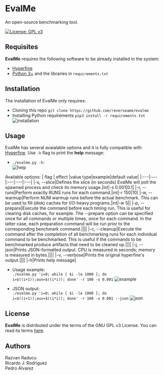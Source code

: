 # EvalMe
An open-source benchmarking tool.

[![License: GPL v3](https://img.shields.io/badge/License-GPLv3-blue.svg)](https://www.gnu.org/licenses/gpl-3.0)

## Requisites
**EvalMe** requires the following software to be already installed in the system:
* [Hyperfine](https://github.com/sharkdp/hyperfine)
* [Python 3+](https://www.python.org/downloads/) and the libraries in `requirements.txt`

## Installation
The installation of EvalMe only requires:
* Cloning this repo `git clone https://github.com/reverseame/evalme`
* Installing Python requirements `pip3 install -r requirements.txt`
![installation](https://i.imgur.com/hXGThNv.gif)

## Usage
EvalMe has several avaialable options and it is fully compatible with [Hyperfine](https://github.com/sharkdp/hyperfine). Use `-h` flag to print the **help** message:
* `./evalme.py -h`:  
![help](https://i.imgur.com/Ga9rE9x.gif)

Available options:
| flag | effect |value type|example|default value|
|:---|:---|:---|:---|:---|
|-s, --slice|Defines the slice (in seconds) EvalMe will poll the spawned process and check its memory usage.|int|-s 0.001|0.1|
|-r, --runs|Perform exactly RUNS runs for each command.|int|-r 150|10|
|-w, --warmup|Perform NUM warmup runs before the actual benchmark. This can be used to fill (disk) caches for I/O-heavy programs.|int|-w 5||
|-p, --prepare|Execute the command before each timing run. This is useful for clearing disk caches, for example. The --prepare option can be specified once for all commands or multiple times, once for each command. In the latter case, each preparation command will be run prior to the corresponding benchmark command.||||
|-c, --cleanup|Execute the command after the completion of all benchmarking runs for each individual command to be benchmarked. This is useful if the commands to be benchmarked produce artifacts that need to be cleaned up.||||
|-j, --json|Prints JSON-formatted output. CPU is measured in seconds; memory is measured in bytes.||||
|-v, --verbose|Prints the original hyperfine's output.||||
|-h|Prints help message|

* Usage example:  
`./evalme.py 'i=0; while [ $i -le 1000 ]; do i=$((i+1));aux=$((i*i)); done' -r 100 -s 0.001`
![example](https://i.imgur.com/gU1I1ab.gif)

* JSON output:  
`./evalme.py 'i=0; while [ $i -le 1000 ]; do i=$((i+1));aux=$((i*i)); done' -r 100 -s 0.001 --json`
![json](https://i.imgur.com/nPobuH0.gif)

## License
**EvalMe** is distributed under the terms of the GNU GPL v3 License. You can read its terms [here](https://github.com/reverseame/evalme/blob/main/LICENSE).

## Authors

Razvan Raducu  
Ricardo J. Rodríguez  
Pedro Álvarez  
